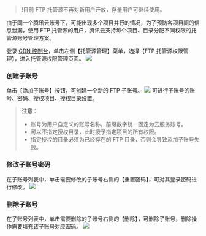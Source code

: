>!目前 FTP 托管源不再对新用户开放，存量用户可继续使用。

由于同一个腾讯云账号下，可能出现多个项目并行的情况，为了预防各项目间的信息泄漏，使用 FTP 托管源的用户，腾讯云支持每个项目、目录分配不同权限的托管源账号管理方案。

登录 [CDN 控制台](https://console.cloud.tencent.com/cdn)，单击左侧【托管源管理】菜单，选择【FTP 托管源权限管理】，进入托管源权限管理页面。
![](https://mc.qcloudimg.com/static/img/394f0b09f9b8a4cf9a705c326c06635e/1.png)
### 创建子账号
单击【添加子账号】按钮，可创建一个新的 FTP 子账号。
![](https://mc.qcloudimg.com/static/img/e364f6d1831d4bd662f97640b3a7517b/create_account.png)
可进行子账号的账号、密码、授权项目、授权目录设置。
> **注意**：
> + 账号为用户自定义的账号名称，前缀数字统一固定为云服务账号。
> + 可以不指定授权目录，此时授予指定项目的所有权限。
> + 指定授权的目录必须为已经存在的 FTP 目录，否则会导致添加子账号失败。

### 修改子账号密码
在子账号列表中，单击需要修改的子账号右侧的【重置密码】，可对其登录密码进行修改。
![](https://mc.qcloudimg.com/static/img/6abef77ccfe2bbc1934d7644473087cb/reset_password.png)

### 删除子账号
在子账号列表中，单击需要删除的子账号右侧的【删除】，可删除子账号，删除操作需要填充该子账号对应密码。
![](https://mc.qcloudimg.com/static/img/45a1090cbfcf19879b2321a1393bdd5e/del_account.png)
